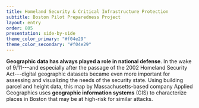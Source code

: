 ```yaml
---
title: Homeland Security & Critical Infrastructure Protection
subtitle: Boston Pilot Preparedness Project
layout: entry
order: 805
presentation: side-by-side
theme_color_primary: "#f04e29"
theme_color_secondary: "#f04e29"
---
```


**Geographic data has always played a role in national defense**. In the wake of 9/11---and especially after the passage of the 2002 Homeland Security Act---digital geographic datasets became even more important for assessing and visualizing the needs of the security state. Using building parcel and height data, this map by Massachusetts-based company Applied Geographics uses **geographic information systems** (GIS) to characterize places in Boston that may be at high-risk for similar attacks.